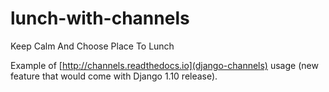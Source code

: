 lunch-with-channels
=========

Keep Calm And Choose Place To Lunch

Example of [http://channels.readthedocs.io](django-channels) usage (new feature that would come with Django 1.10 release).
